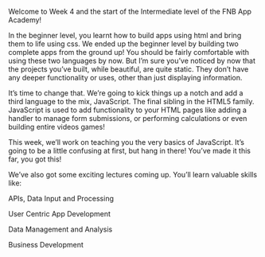 Welcome to Week 4 and the start of the Intermediate level of the FNB App Academy!

In the beginner level, you learnt how to build apps using html and bring them to life using css. We ended up the beginner level by building two complete apps from the ground up! You should be fairly comfortable with using these two languages by now. But I’m sure you’ve noticed by now that the projects you’ve built, while beautiful, are quite static. They don’t have any deeper functionality or uses, other than just displaying information.



It’s time to change that. We’re going to kick things up a notch and add a third language to the mix, JavaScript. The final sibling in the HTML5 family. JavaScript is used to add functionality to your HTML pages like adding a handler to manage form submissions, or performing calculations or even building entire videos games!



This week, we’ll work on teaching you the very basics of JavaScript. It’s going to be a little confusing at first, but hang in there! You’ve made it this far, you got this!

We’ve also got some exciting lectures coming up. You’ll learn valuable skills like:

APIs, Data Input and Processing

User Centric App Development

Data Management and Analysis

Business Development
